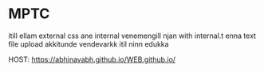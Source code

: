 # MPTC

itill ellam external css ane internal venemengill njan with internal.t enna text file upload akkitunde vendevarkk itil ninn edukka


HOST:   https://abhinavabh.github.io/WEB.github.io/

